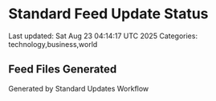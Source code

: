 # Standard Feed Update Status
Last updated: Sat Aug 23 04:14:17 UTC 2025
Categories: technology,business,world

## Feed Files Generated

Generated by Standard Updates Workflow
